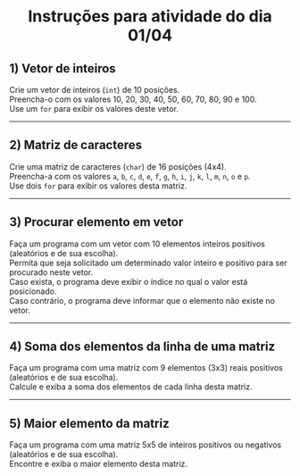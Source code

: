 <h1 align='center'>Instruções para atividade do dia 01/04</h1>

## 1) Vetor de inteiros
Crie um vetor de inteiros (`int`) de 10 posições.  
Preencha-o com os valores 10, 20, 30, 40, 50, 60, 70, 80, 90 e 100.  
Use um `for` para exibir os valores deste vetor.

---

## 2) Matriz de caracteres
Crie uma matriz de caracteres (`char`) de 16 posições (4x4).  
Preencha-a com os valores `a`, `b`, `c`, `d`, `e`, `f`, `g`, `h`, `i`, `j`, `k`, `l`, `m`, `n`, `o` e `p`.  
Use dois `for` para exibir os valores desta matriz.

---

## 3) Procurar elemento em vetor
Faça um programa com um vetor com 10 elementos inteiros positivos (aleatórios e de sua escolha).  
Permita que seja solicitado um determinado valor inteiro e positivo para ser procurado neste vetor.  
Caso exista, o programa deve exibir o índice no qual o valor está posicionado.  
Caso contrário, o programa deve informar que o elemento não existe no vetor.

---

## 4) Soma dos elementos da linha de uma matriz
Faça um programa com uma matriz com 9 elementos (3x3) reais positivos (aleatórios e de sua escolha).  
Calcule e exiba a soma dos elementos de cada linha desta matriz.

---

## 5) Maior elemento da matriz
Faça um programa com uma matriz 5x5 de inteiros positivos ou negativos (aleatórios e de sua escolha).  
Encontre e exiba o maior elemento desta matriz.
